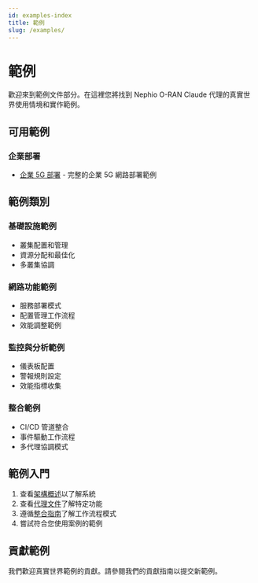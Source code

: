 ```yaml
---
id: examples-index
title: 範例
slug: /examples/
---
```


# 範例

歡迎來到範例文件部分。在這裡您將找到 Nephio O-RAN Claude 代理的真實世界使用情境和實作範例。

## 可用範例

### 企業部署
- [企業 5G 部署](./enterprise-5g-deployment.md) - 完整的企業 5G 網路部署範例

## 範例類別

### 基礎設施範例
- 叢集配置和管理
- 資源分配和最佳化
- 多叢集協調

### 網路功能範例
- 服務部署模式
- 配置管理工作流程
- 效能調整範例

### 監控與分析範例
- 儀表板配置
- 警報規則設定
- 效能指標收集

### 整合範例
- CI/CD 管道整合
- 事件驅動工作流程
- 多代理協調模式

## 範例入門

1. 查看[架構概述](../architecture/overview.md)以了解系統
2. 查看[代理文件](../agents/)了解特定功能
3. 遵循[整合指南](../integration/)了解工作流程模式
4. 嘗試符合您使用案例的範例

## 貢獻範例

我們歡迎真實世界範例的貢獻。請參閱我們的貢獻指南以提交新範例。